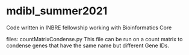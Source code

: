 # mdibl_summer2021
Code written in INBRE fellowship working with Bioinformatics Core

files: 
countMatrixCondense.py 
	This file can be run on a count matrix to condense genes that have the same name but different Gene IDs. 
